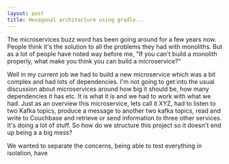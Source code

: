 ```yaml
---
layout: post
title: Hexagonal architecture using gradle...
---
```


The microservices buzz word has been going around for a few years now. People think it's the solution to all the problems they had with monoliths. But as a lot of people have noted way before me, "If you can't build a monolith properly, what make you think you can build a microservice?"

Well in my current job we had to build a new microservice which was a bit complex and had lots of dependencies. I'm not going to get into the usual discussion about microservices around how big it should be, how many dependencies it has etc. It is what it is and we had to work with what we had.
Just as an overview this microservice, lets call it XYZ, had to listen to two Kafka topics, produce a message to another two kafka topics, read and write to Couchbase and retrieve or send information to three other services.
It's doing a lot of stuff. So how do we structure this project so it doesn't end up being a a big mess?

We wanted to separate the concerns, being able to test everything in isolation, have 
